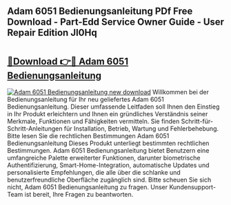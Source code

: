 ## Adam 6051 Bedienungsanleitung PDf Free Download - Part-Edd Service Owner Guide - User Repair Edition JI0Hq

# <h2><a href="http://df1qqli.blite.top/?on=Adam+6051+Bedienungsanleitung">🔗Download 👉🔴 Adam 6051 Bedienungsanleitung</a></h2>

[![Adam 6051 Bedienungsanleitung new download](https://i.imgur.com/lujVjoI.png)](http://df1qqli.blite.top/?on=Adam+6051+Bedienungsanleitung)
Willkommen bei der Bedienungsanleitung für Ihr neu geliefertes Adam 6051 Bedienungsanleitung. Dieser umfassende Leitfaden soll Ihnen den Einstieg in Ihr Produkt erleichtern und Ihnen ein gründliches Verständnis seiner Merkmale, Funktionen und Fähigkeiten vermitteln. Sie finden Schritt-für-Schritt-Anleitungen für Installation, Betrieb, Wartung und Fehlerbehebung. Bitte lesen Sie die rechtlichen Bestimmungen Adam 6051 Bedienungsanleitung Dieses Produkt unterliegt bestimmten rechtlichen Bestimmungen. Adam 6051 Bedienungsanleitung bietet Benutzern eine umfangreiche Palette erweiterter Funktionen, darunter biometrische Authentifizierung, Smart-Home-Integration, automatische Updates und personalisierte Empfehlungen, die alle über die schlanke und benutzerfreundliche Oberfläche zugänglich sind. Bitte scheuen Sie sich nicht, Adam 6051 Bedienungsanleitung zu fragen. Unser Kundensupport-Team ist bereit, Ihre Fragen zu beantworten.
